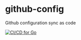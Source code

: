 # github-config
Github configuration sync as code

[![CI/CD for Go](https://github.com/Continuous-X/github-config/actions/workflows/ci-go.yml/badge.svg)](https://github.com/Continuous-X/github-config/actions/workflows/ci-go.yml)


